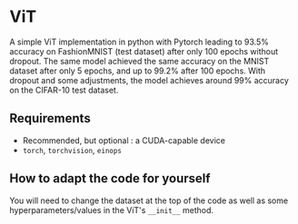 # ViT
A simple ViT implementation in python with Pytorch leading to 93.5% accuracy on FashionMNIST (test dataset) after only 100 epochs without dropout. The same model achieved the same accuracy on the MNIST dataset after only 5 epochs, and up to 99.2% after 100 epochs. With dropout and some adjustments, the model achieves around 99% accuracy on the CIFAR-10 test dataset.

## Requirements
- Recommended, but optional : a CUDA-capable device
- `torch`, `torchvision`, `einops`

## How to adapt the code for yourself
You will need to change the dataset at the top of the code as well as some hyperparameters/values in the ViT's `__init__` method.
